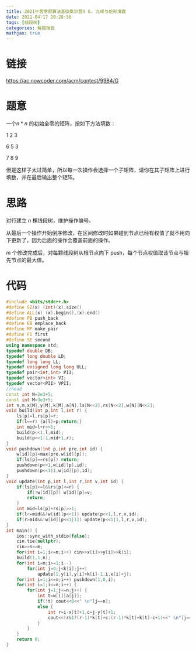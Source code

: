 ```yaml
---
title: 2021牛客寒假算法基础集训营4 G. 九峰与蛇形填数
date: 2021-04-17 20:28:50
tags: [线段树]
categories: 解题报告
mathjax: true
---
```


# 链接

<https://ac.nowcoder.com/acm/contest/9984/G>

# 题意

一个$n*n$ 的初始全零的矩阵，按如下方法填数：

1 2 3

6 5 3

7 8 9

但是这样子太过简单，所以每一次操作会选择一个子矩阵，请你在其子矩阵上进行填数，并在最后输出整个矩阵。

<!--more-->

# 思路

对行建立 $n$ 棵线段树，维护操作编号。

从最后一个操作开始倒序修改，在区间修改时如果碰到节点已经有权值了就不用向下更新了，因为后面的操作会覆盖前面的操作。

$m$ 个修改完成后，对每颗线段树从根节点向下 push，每个节点权值取该节点与祖先节点的最大值。

# 代码

```cpp
#include <bits/stdc++.h>
#define SZ(x) (int)(x).size()
#define ALL(x) (x).begin(),(x).end()
#define PB push_back
#define EB emplace_back
#define MP make_pair
#define FI first
#define SE second
using namespace std;
typedef double DB;
typedef long double LD;
typedef long long LL;
typedef unsigned long long ULL;
typedef pair<int,int> PII;
typedef vector<int> VI;
typedef vector<PII> VPII;
//head
const int N=2e3+5;
const int M=3e3+5;
int n,m,x[M],y[M],k[M],a[N],ls[N<<2],rs[N<<2],w[N][N<<2];
void build(int p,int l,int r) {
    ls[p]=l,rs[p]=r;
    if(l==r) {a[l]=p;return;}
    int mid=l+r>>1;
    build(p<<1,l,mid);
    build(p<<1|1,mid+1,r);
}
void pushdown(int p,int pre,int id) {
    w[id][p]=max(pre,w[id][p]);
    if(ls[p]==rs[p]) return;
    pushdown(p<<1,w[id][p],id);
    pushdown(p<<1|1,w[id][p],id);
}
void update(int p,int l,int r,int v,int id) {
    if(ls[p]>=l&&rs[p]<=r) {
        if(!w[id][p]) w[id][p]=v;
        return;
    }
    int mid=ls[p]+rs[p]>>1;
    if(l<=mid&&!w[id][p<<1]) update(p<<1,l,r,v,id);
    if(r>mid&&!w[id][p<<1|1]) update(p<<1|1,l,r,v,id);
}
int main() {
    ios::sync_with_stdio(false);
    cin.tie(nullptr);
    cin>>n>>m;
    for(int i=1;i<=m;i++) cin>>x[i]>>y[i]>>k[i];
    build(1,1,n);
    for(int i=m;i>=1;i--)
        for(int j=0;j<k[i];j++)
            update(1,y[i],y[i]+k[i]-1,i,x[i]+j);
    for(int i=1;i<=n;i++) pushdown(1,0,i);
    for(int i=1;i<=n;i++) {
        for(int j=1;j<=n;j++) {
            int t=w[i][a[j]];
            if(!t) cout<<0<<" \n"[j==n];
            else {
                int r=i-x[t]+1,c=j-y[t]+1;
                cout<<(r&1?(r-1)*k[t]+c:(r-1)*k[t]+k[t]-c+1)<<" \n"[j==n];
            }
        }
    }
    return 0;
}
```